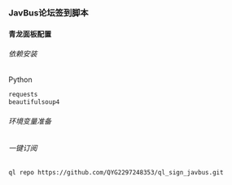 ### JavBus论坛签到脚本

#### 青龙面板配置

###### 依赖安装
Python
```bash
requests
beautifulsoup4
```

###### 环境变量准备



###### 一键订阅
```bash
ql repo https://github.com/QYG2297248353/ql_sign_javbus.git
```
